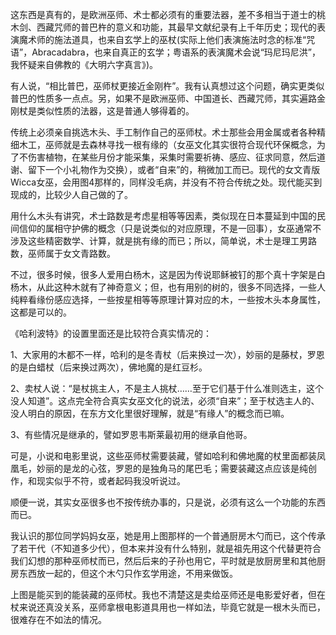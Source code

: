 

这东西是真有的，是欧洲巫师、术士都必须有的重要法器，差不多相当于道士的桃木剑、西藏咒师的普巴杵的意义和功能，其最早文献纪录有上千年历史；现代的表演魔术师的施法道具，也来自玄学上的巫杖(实际上他们表演施法时念的标准“咒语”，Abracadabra，也来自真正的玄学；粤语系的表演魔术会说“玛尼玛尼洪”，我怀疑来自佛教的《大明六字真言》)。

有人说，“相比普巴，巫师杖更接近金刚杵”。我有认真想过这个问题，确实更类似普巴的性质多一点点。另，如果不是欧洲巫师、中国道长、西藏咒师，其实遍路金刚杖是类似性质的法器，这是普通人够得着的。

传统上必须亲自挑选木头、手工制作自己的巫师杖。术士那些会用金属或者各种精细木工，巫师就是去森林寻找一根有缘的（女巫文化其实很符合现代环保概念，为了不伤害植物，在某些月份才能采集，采集时需要祈祷、感应、征求同意，然后道谢、留下一个小礼物作为交换），或者“自来”的，稍微加工而已。现代的女文青版Wicca女巫，会用图4那样的，同样没毛病，并没有不符合传统之处。现代能买到现成的，比较少人自己做的了。

用什么木头有讲究，术士路数是考虑星相等等因素，类似现在日本蔓延到中国的民间信仰的属相守护佛的概念（只是说类似的对应原理，不是一回事），女巫通常不涉及这些精密数学、计算，就是挑有缘的而已；所以，简单说，术士是理工男路数，巫师属于女文青路数。

不过，很多时候，很多人爱用白杨木，这是因为传说耶稣被钉的那个真十字架是白杨木，从此这种木就有了神奇意义；但，也有用别的树的，很多不同选择，一些人纯粹看缘份感应选择，一些按星相等等原理计算对应的木，一些按木头本身属性，这都是可以的。

《哈利波特》的设置里面还是比较符合真实情况的：

1、大家用的木都不一样，哈利的是冬青杖（后来换过一次），妙丽的是藤杖，罗恩的是白蜡杖（后来换过两次），佛地魔的是红豆杉。

2、卖杖人说：“是杖挑主人，不是主人挑杖……至于它们基于什么准则选主，这个没人知道”。这点完全符合真实女巫文化的说法，必须“自来”；至于杖选主人的、没人明白的原因，在东方文化里很好理解，就是“有缘人”的概念而已嘛。

3、有些情况是继承的，譬如罗恩韦斯莱最初用的继承自他哥。

可是，小说和电影里说，这些巫师杖需要装藏，譬如哈利和佛地魔的杖里面都装凤凰毛，妙丽的是龙的心弦，罗恩的是独角马的尾巴毛；需要装藏这点应该是纯创作，和现实似乎不符，或者起码我没听说过。

顺便一说，其实女巫很多也不按传统办事的，只是说，必须有这么一个功能的东西而已。

我认识的那位同学妈妈女巫，她是用上图那样的一个普通厨房木勺而已，这个传承了若干代（不知道多少代），但本来并没有什么特别，就是祖先用这个代替更符合我们幻想的那种巫师杖而已，然后后来的子孙也用它，平时就是放厨房里和其他厨房东西放一起的，但这个木勺只作玄学用途，不用来做饭。

上图是能买到的能装藏的巫师杖。我也不清楚这是卖给巫师还是电影爱好者，但在杖来说还真没关系，巫师拿根电影道具用也一样如法，毕竟它就是一根木头而已，很难存在不如法的情况。
